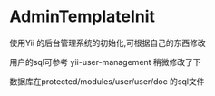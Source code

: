 AdminTemplateInit
=================

使用Yii 的后台管理系统的初始化,可根据自己的东西修改

用户的sql可参考 yii-user-management      稍微修改了下 

数据库在protected/modules/user/user/doc  的sql文件



